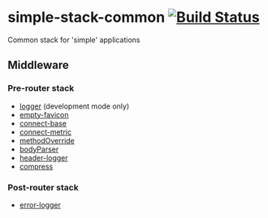 simple-stack-common [![Build Status](https://travis-ci.org/flokk/simple-stack-common.png?branch=master)](https://travis-ci.org/flokk/simple-stack-common)
===================

Common stack for 'simple' applications

Middleware
----------

### Pre-router stack

* [logger](http://www.senchalabs.org/connect/logger.html) (development mode only)
* [empty-favicon](https://github.com/CamShaft/empty-favicon)
* [connect-base](https://github.com/CamShaft/connect-base)
* [connect-metric](https://github.com/CamShaft/connect-metric)
* [methodOverride](http://www.senchalabs.org/connect/methodOverride.html)
* [bodyParser](http://www.senchalabs.org/connect/bodyParser.html)
* [header-logger](./lib/header-logger.js)
* [compress](http://www.senchalabs.org/connect/compress.html)

### Post-router stack

* [error-logger](./lib/header-logger.js)
